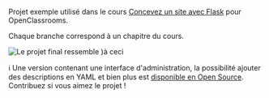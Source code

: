 Projet exemple utilisé dans le cours [Concevez un site avec Flask](http://www.openclassrooms.com) pour OpenClassrooms.

Chaque branche correspond à un chapitre du cours.

![Le projet final ressemble )à ceci ](https://raw.githubusercontent.com/celine-m-s/flask_test_app/master/animation.gif)

:information_source: Une version contenant une interface d'administration, la possibilité ajouter des descriptions en YAML et bien plus est [disponible en Open Source](https://github.com/celine-m-s/le_test_ultime). Contribuez si vous aimez le projet ! 

